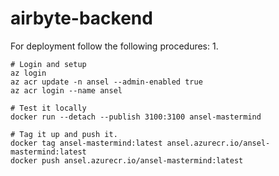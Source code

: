 # airbyte-backend

For deployment follow the following procedures:
1. 
```shell
# Login and setup
az login
az acr update -n ansel --admin-enabled true
az acr login --name ansel

# Test it locally
docker run --detach --publish 3100:3100 ansel-mastermind 

# Tag it up and push it.
docker tag ansel-mastermind:latest ansel.azurecr.io/ansel-mastermind:latest
docker push ansel.azurecr.io/ansel-mastermind:latest
```